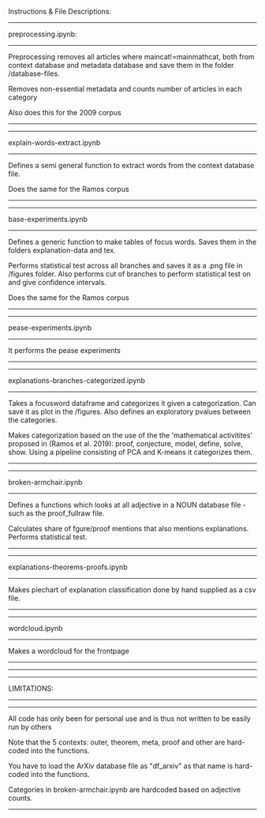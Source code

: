Instructions & File Descriptions:

____________________________
preprocessing.ipynb: 
____________________________
Preprocessing removes all articles where maincat!=mainmathcat, both from context database and metadata database and save them in the folder /database-files.

Removes non-essential metadata and counts number of articles in each category

Also does this for the 2009 corpus
____________________________

____________________________
explain-words-extract.ipynb
____________________________

Defines a semi general function to extract words from the context database file. 

Does the same for the Ramos corpus
____________________________

____________________________
base-experiments.ipynb
____________________________
Defines a generic function to make tables of focus words. Saves them in the folders explanation-data and tex. 

Performs statistical test across all branches and saves it as a .png file in /figures folder. Also performs cut of branches to perform statistical test on and give confidence intervals.

Does the same for the Ramos corpus
____________________________

____________________________
pease-experiments.ipynb
____________________________
It performs the pease experiments
____________________________

____________________________
explanations-branches-categorized.ipynb
____________________________
Takes a focusword dataframe and categorizes it given a categorization. Can save it as plot in the /figures. Also defines an exploratory pvalues between the categories. 

Makes categorization based on the use of the the 'mathematical activitites' proposed in (Ramos et al. 2019): proof, conjecture, model, define, solve, show.  Using a pipeline consisting of PCA and K-means it categorizes them.
____________________________

____________________________
broken-armchair.ipynb 
____________________________
Defines a functions which looks at all adjective in a NOUN database file - such as the proof_fullraw file. 

Calculates share of fgure/proof mentions that also mentions explanations. Performs statistical test.
____________________________

____________________________
explanations-theorems-proofs.ipynb
____________________________
Makes piechart of explanation classification done by hand supplied as a csv file.
____________________________

____________________________
wordcloud.ipynb
____________________________
Makes a wordcloud for the frontpage
____________________________


____________________________
____________________________
LIMITATIONS:
____________________________
____________________________
All code has only been for personal use and is thus not written to be easily run by others

Note that the 5 contexts: outer, theorem, meta, proof and other are hard-coded into the functions.

You have to load the ArXiv database file as "df_arxiv" as that name is hard-coded into the functions.

Categories in broken-armchair.ipynb are hardcoded based on adjective counts. 
____________________________









